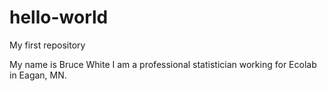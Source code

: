 # hello-world
My first repository

My name is Bruce White
I am a professional statistician working for Ecolab in Eagan, MN.
